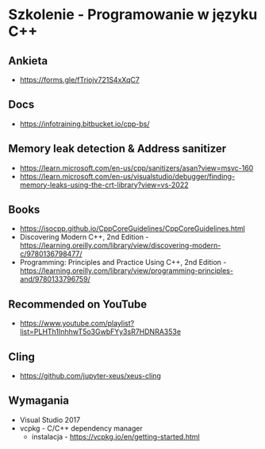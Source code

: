 # Szkolenie - Programowanie w języku C++

## Ankieta

* https://forms.gle/fTriojv721S4xXqC7

## Docs

* https://infotraining.bitbucket.io/cpp-bs/

## Memory leak detection & Address sanitizer

* https://learn.microsoft.com/en-us/cpp/sanitizers/asan?view=msvc-160
* https://learn.microsoft.com/en-us/visualstudio/debugger/finding-memory-leaks-using-the-crt-library?view=vs-2022

## Books

* https://isocpp.github.io/CppCoreGuidelines/CppCoreGuidelines.html
* Discovering Modern C++, 2nd Edition - https://learning.oreilly.com/library/view/discovering-modern-c/9780136798477/
* Programming: Principles and Practice Using C++, 2nd Edition - https://learning.oreilly.com/library/view/programming-principles-and/9780133796759/

## Recommended on YouTube

* https://www.youtube.com/playlist?list=PLHTh1InhhwT5o3GwbFYy3sR7HDNRA353e

## Cling

* https://github.com/jupyter-xeus/xeus-cling

## Wymagania

* Visual Studio 2017
* vcpkg - C/C++ dependency manager
  * instalacja - https://vcpkg.io/en/getting-started.html
